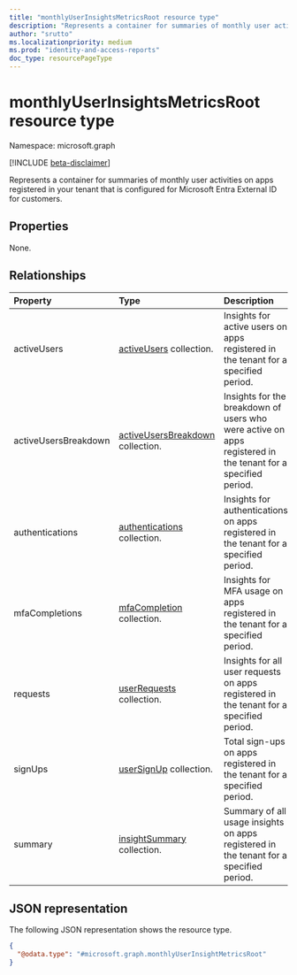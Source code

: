 ```yaml
---
title: "monthlyUserInsightsMetricsRoot resource type"
description: "Represents a container for summaries of monthly user activities on apps registered in your tenant that is configured for Microsoft Entra External ID for customers."
author: "srutto"
ms.localizationpriority: medium
ms.prod: "identity-and-access-reports"
doc_type: resourcePageType
---
```


# monthlyUserInsightsMetricsRoot resource type

Namespace: microsoft.graph

[!INCLUDE [beta-disclaimer](../../includes/beta-disclaimer.md)]

Represents a container for summaries of monthly user activities on apps registered in your tenant that is configured for Microsoft Entra External ID for customers.

## Properties
None.

## Relationships
|Property|Type|Description|
|:---|:---|:---|
|activeUsers|[activeUsers](../resources/activeusersmetric.md) collection.|Insights for active users on apps registered in the tenant for a specified period.|
|activeUsersBreakdown|[activeUsersBreakdown](../resources/activeusersbreakdownmetric.md) collection.|Insights for the breakdown of users who were active on apps registered in the tenant for a specified period.|
|authentications|[authentications](../resources/authenticationsmetric.md) collection.|Insights for authentications on apps registered in the tenant for a specified period.|
|mfaCompletions|[mfaCompletion](../resources/mfacompletionmetric.md) collection.|Insights for MFA usage on apps registered in the tenant for a specified period.|
|requests|[userRequests](../resources/userrequestsmetric.md) collection.| Insights for all user requests on apps registered in the tenant for a specified period.|
|signUps|[userSignUp](../resources/usersignupmetric.md) collection.|Total sign-ups on apps registered in the tenant for a specified period.|
|summary|[insightSummary](../resources/insightsummary.md) collection.|Summary of all usage insights on apps registered in the tenant for a specified period.|

## JSON representation
The following JSON representation shows the resource type.
<!-- {
  "blockType": "resource",
  "keyProperty": "id",
  "@odata.type": "microsoft.graph.monthlyUserInsightMetricsRoot",
  "openType": false
}
-->
``` json
{
  "@odata.type": "#microsoft.graph.monthlyUserInsightMetricsRoot"
}
```

